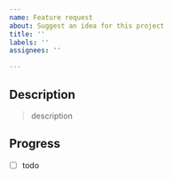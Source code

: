 ```yaml
---
name: Feature request
about: Suggest an idea for this project
title: ''
labels: ''
assignees: ''

---
```


## Description

> description

## Progress

- [ ] todo
